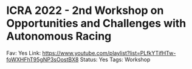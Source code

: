 # ICRA 2022 - 2nd Workshop on Opportunities and Challenges with Autonomous Racing

Fav: Yes
Link: https://www.youtube.com/playlist?list=PLfkYTifHTw-foWXHFhT95gNP3sOostBX8
Status: Yes
Tags: Workshop